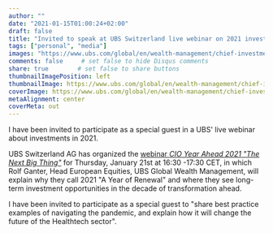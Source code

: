 ```yaml
---
author: ""
date: "2021-01-15T01:00:24+02:00"
draft: false
title: "Invited to speak at UBS Switzerland live webinar on 2021 investments"
tags: ["personal", "media"]
images: "https://www.ubs.com/global/en/wealth-management/chief-investment-office/market-insights/2020/live-stream-update/_jcr_content/mainpar/toplevelgrid_1296517102/col1/teaser/image.1180.origin.10776046.img/live-stream-update-banner.png"
comments: false     # set false to hide Disqus comments
share: true        # set false to share buttons
thumbnailImagePosition: left
thumbnailImage: https://www.ubs.com/global/en/wealth-management/chief-investment-office/market-insights/2020/live-stream-update/_jcr_content/mainpar/toplevelgrid_1296517102/col1/teaser/image.1180.origin.10776046.img/live-stream-update-banner.png
coverImage: https://www.ubs.com/global/en/wealth-management/chief-investment-office/market-insights/2020/live-stream-update/_jcr_content/mainpar/toplevelgrid_1296517102/col1/teaser/image.1180.origin.10776046.img/live-stream-update-banner.png
metaAlignment: center
coverMeta: out
---
```


I have been invited to participate as a special guest in a UBS' live webinar about investments in 2021.

<!--more-->

UBS Switzerland AG has organized the [webinar *CIO Year Ahead 2021 "The Next Big Thing"*](https://www.ubs.com/global/en/wealth-management/chief-investment-office/market-insights/2020/live-stream-update.html) for Thursday, January 21st at 16:30 -17:30 CET, in which Rolf Ganter, Head European Equities, UBS Global Wealth Management, will explain why they call 2021 "A Year of Renewal" and where they see long-term investment opportunities in the decade of transformation ahead.

I have been invited to participate as a special guest to "share best practice examples of navigating the pandemic, and explain how it will change the future of the Healthtech sector".
